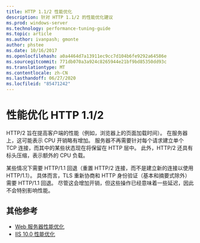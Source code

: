```yaml
---
title: HTTP 1.1/2 性能优化
description: 针对 HTTP 1.1/2 的性能优化建议
ms.prod: windows-server
ms.technology: performance-tuning-guide
ms.topic: article
ms.author: ivanpash; gmonte
author: phstee
ms.date: 10/16/2017
ms.openlocfilehash: a0a4464d7a13911ec9cc7d104b6fe9292a64586e
ms.sourcegitcommit: 771db070a3a924c8265944e21bf9bd85350dd93c
ms.translationtype: MT
ms.contentlocale: zh-CN
ms.lasthandoff: 06/27/2020
ms.locfileid: "85471242"
---
```

# <a name="performance-tuning-http-112"></a>性能优化 HTTP 1.1/2

HTTP/2 旨在提高客户端的性能（例如，浏览器上的页面加载时间）。 在服务器上，这可能表示 CPU 开销略有增加。 服务器不再需要针对每个请求建立单个 TCP 连接，而其中的某些状态现在将保留在 HTTP 层中。 此外，HTTP/2 还具有标头压缩，表示额外的 CPU 负载。

某些情况下需要 HTTP/1.1 回退（重置 HTTP/2 连接，而不是建立新的连接以使用 HTTP/1.1）。 具体而言，TLS 重新协商和 HTTP 身份验证（基本和摘要式除外）需要 HTTP/1.1 回退。 尽管这会增加开销，但这些操作已经意味着一些延迟，因此不会特别影响性能。

## <a name="additional-references"></a>其他参考
- [Web 服务器性能优化](index.md)
- [IIS 10.0 性能优化](tuning-iis-10.md)